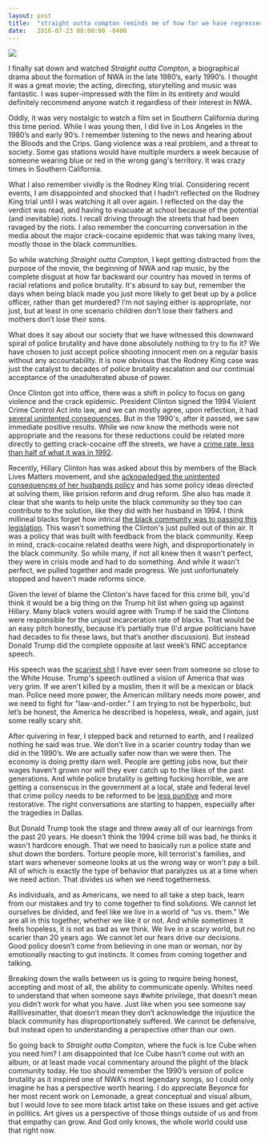```yaml
---
layout: post
title:  "straight outta compton reminds me of how far we have regressed"
date:   2016-07-23 08:00:00 -0400
---
```

![](https://upload.wikimedia.org/wikipedia/en/7/7a/Straight_Outta_Compton_poster.jpg)

I finally sat down and watched *Straight outta Compton*, a biographical drama about the formation of NWA in the late 1980’s, early 1990’s. I thought it was a great movie; the acting, directing, storytelling and music was fantastic. I was super-impressed with the film in its entirety and would definitely recommend anyone watch it regardless of their interest in NWA.

Oddly, it was very nostalgic to watch a film set in Southern California during this time period. While I was young then, I did live in Los Angeles in the 1980’s and early 90’s. I remember listening to the news and hearing about the Bloods and the Crips. Gang violence was a real problem, and a threat to society. Some gas stations would have multiple murders a week because of someone wearing blue or red in the wrong gang's territory. It was crazy times in Southern California.

What I also remember vividly is the Rodney King trial. Considering recent events, I am disappointed and shocked that I hadn’t reflected on the Rodney King trial until I was watching it all over again.  I reflected on the day the verdict was read, and having to evacuate at school because of the potential (and inevitable) riots. I recall driving through the streets that had been ravaged by the riots. I also remember the concurring conversation in the media about the major crack-cocaine epidemic that was taking many lives, mostly those in the black communities.

So while watching *Straight outta Compton*, I kept getting distracted from the purpose of the movie, the beginning of NWA and rap music, by the complete disgust at how far backward our country has moved in terms of racial relations and police brutality. It's absurd to say but, remember the days when being black made you just more likely to get beat up by a police officer, rather than get murdered? I’m not saying either is appropriate, nor just, but at least in one scenario children don’t lose their fathers and mothers don’t lose their sons. 

What does it say about our society that we have witnessed this downward spiral of police brutality and have done absolutely nothing to try to fix it? We have chosen to just accept police shooting innocent men on a regular basis without any accountability. It is now obvious that the Rodney King case was just the catalyst to decades of police brutality escalation and our continual acceptance of the unadulterated abuse of power.

Once Clinton got into office, there was a shift in policy to focus on gang violence and the crack epidemic. President Clinton signed the 1994 Violent Crime Control Act into law, and we can mostly agree, upon reflection, it had [several unintented consequences](http://www.npr.org/2014/09/12/347736999/20-years-later-major-crime-bill-viewed-as-terrible-mistake). But in the 1990's, after it passed, we saw immediate positive results. While we now know the methods were not appropriate and the reasons for these reductions could be related more directly to getting crack-cocaine off the streets, we have a [crime rate, less than half of what it was in 1992](https://ucr.fbi.gov/crime-in-the-u.s/2011/crime-in-the-u.s.-2011/tables/table-1).

Recently, Hillary Clinton has was asked about this by members of the Black Lives Matters movement, and she [acknowledged the unintented consequences of her husbands policy](http://www.democracynow.org/2015/8/19/watch_full_video_of_hillary_clintons) and has some policy ideas directed at solving them, like prision reform and drug reform. She also has made it clear that she wants to help unite the black community so they too can contribute to the solution, like they did with her husband in 1994. I think millineal blacks forget how intrical [the black community was to passing this legislation](http://www.slate.com/articles/news_and_politics/crime/2016/02/why_many_black_politicians_backed_the_1994_crime_bill_championed_by_the.html). This wasn't something the Clinton's just pulled out of thin air. It was a policy that was built with feedback from the black community. Keep in mind, crack-cocaine related deaths were high, and disproportionately in the black community. So while many, if not all knew then it wasn't perfect, they were in crisis mode and had to do something. And while it wasn't perfect, we pulled together and made progress. We just unfortunately stopped and haven't made reforms since.

Given the level of blame the Clinton's have faced for this crime bill, you'd think it would be a big thing on the Trump hit list when going up against Hillary. Many black voters would agree with Trump if he said the Clintons were responsible for the unjust incarceration rate of blacks. That would be an easy pitch honestly, because it’s partially true (I'd argue politicians have had decades to fix these laws, but that’s another discussion). But instead Donald Trump did the complete opposite at last week’s RNC acceptance speech.

His speech was the [scariest shit](https://www.thenation.com/article/donald-trumps-angry-dark-speech-caps-off-a-disaster-rnc/) I have ever seen from someone so close to the White House. Trump's speech outlined a vision of America that was very grim. If we aren't killed by a muslim, then it will be a mexican or black man. Police need more power, the American military needs more power, and we need to fight for "law-and-order." I am trying to not be hyperbolic, but let’s be honest, the America he described is hopeless, weak, and again, just some really scary shit.

After quivering in fear, I stepped back and returned to earth, and I realized nothing he said was true. We don’t live in a scarier country today than we did in the 1990’s. We are actually safer now than we were then. The economy is doing pretty darn well. People are getting jobs now, but their wages haven't grown nor will they ever catch up to the likes of the past generations. And while police brutality is getting fucking horrible, we are getting a consenscus in the government at a local, state and federal level that crime policy needs to be reformed to be [less punitive](http://www.huffingtonpost.com/entry/federal-justice-reform-poll_us_56be1a95e4b08ffac124f71e) and more restorative. The right conversations are starting to happen, especially after the tragedies in Dallas.

But Donald Trump took the stage and threw away all of our learnings from the past 20 years. He doesn't think the 1994 crime bill was bad, he thinks it wasn't hardcore enough. That we need to basically run a police state and shut down the borders. Torture people more, kill terrorist's families, and start wars whenever someone looks at us the wrong way or won't pay a bill. All of which is exactly the type of behavior that paralyzes us at a time when we need action. That divides us when we need togetherness.

As individuals, and as Americans, we need to all take a step back, learn from our mistakes and try to come together to find solutions. We cannot let ourselves be divided, and feel like we live in a world of “us vs. them.” We are all in this together, whether we like it or not. And while sometimes it feels hopeless, it is not as bad as we think. We live in a scary world, but no scarier than 20 years ago. We cannot let our fears drive our decisions. Good policy doesn’t come from believing in one man or woman, nor by emotionally reacting to gut instincts. It comes from coming together and talking. 

Breaking down the walls between us is going to require being honest, accepting and most of all, the ability to communicate openly. Whites need to understand that when someone says #white privilege, that doesn’t mean you didn’t work for what you have. Just like when you see someone say #alllivesmatter, that doesn’t mean they don’t acknowledge the injustice the black community has disproportionately suffered. We cannot be defensive, but instead open to understanding a perspective other than our own.

So going back to *Straight outta Compton*, where the fuck is Ice Cube when you need him? I am disappointed that Ice Cube hasn’t come out with an album, or at least made vocal commentary around the plight of the black community today. He too should remember the 1990’s version of police brutality as it inspired one of NWA's most legendary songs, so I could only imagine he has a perspective worth hearing. I do appreciate Beyonce for her most recent work on Lemonade, a great conceptual and visual album, but I would love to see more black artist take on these issues and get active in politics. Art gives us a perspective of those things outside of us and from that empathy can grow. And God only knows, the whole world could use that right now.

